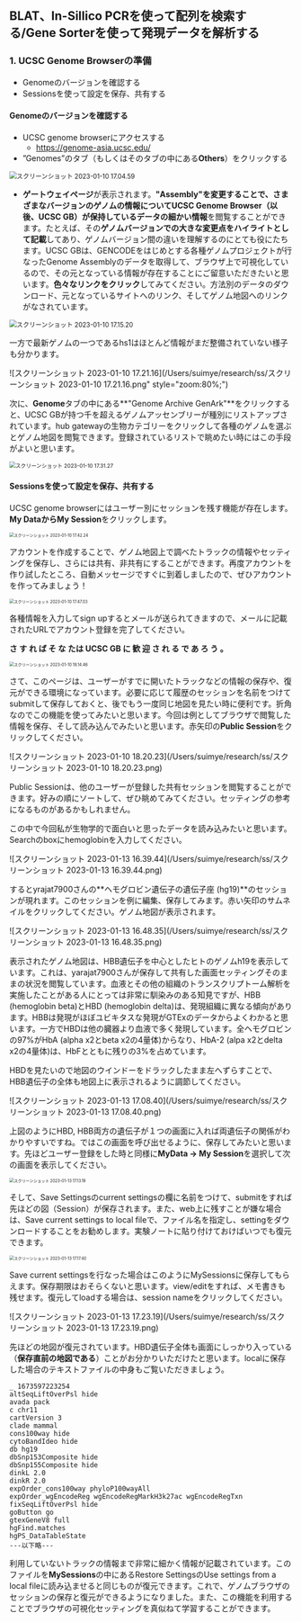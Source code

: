 ## BLAT、In-Sillico PCRを使って配列を検索する/Gene Sorterを使って発現データを解析する

###  1. UCSC Genome Browserの準備

- Genomeのバージョンを確認する
- Sessionsを使って設定を保存、共有する

####  Genomeのバージョンを確認する

- UCSC genome browserにアクセスする
  - https://genome-asia.ucsc.edu/
- ”Genomes”のタブ（もしくはそのタブの中にある**Others**）をクリックする

<img src="/Users/suimye/research/ss/スクリーンショット 2023-01-10 17.04.59.png" alt="スクリーンショット 2023-01-10 17.04.59" style="zoom:80%;" />

- **ゲートウェイページ**が表示されます。**"Assembly"**を変更することで、さまざまなバージョンのゲノムの情報についてUCSC Genome Browser（以後、UCSC GB）が保持しているデータの**細かい情報**を閲覧することができます。たとえば、その**ゲノムバージョンでの大きな変更点をハイライトとして記載**してあり、ゲノムバージョン間の違いを理解するのにとても役にたちます。UCSC GBは、GENCODEをはじめとする各種ゲノムプロジェクトが行なったGenome Assemblyのデータを取得して、ブラウザ上で可視化しているので、その元となっている情報が存在することにご留意いただきたいと思います。**色々なリンクをクリック**してみてください。方法別のデータのダウンロード、元となっているサイトへのリンク、そしてゲノム地図へのリンクがなされています。

<img src="/Users/suimye/research/ss/スクリーンショット 2023-01-10 17.15.20.png" alt="スクリーンショット 2023-01-10 17.15.20" style="zoom:80%;" />

一方で最新ゲノムの一つであるhs1はほとんど情報がまだ整備されていない様子も分かります。

![スクリーンショット 2023-01-10 17.21.16](/Users/suimye/research/ss/スクリーンショット 2023-01-10 17.21.16.png" style="zoom:80%;")

次に、**Genome**タブの中にある**"Genome Archive GenArk"**をクリックすると、UCSC GBが持つ千を超えるゲノムアッセンブリーが種別にリストアップされています。hub gatewayの生物カテゴリーをクリックして各種のゲノムを選ぶとゲノム地図を閲覧できます。登録されているリストで眺めたい時にはこの手段がよいと思います。

<img src="/Users/suimye/research/ss/スクリーンショット 2023-01-10 17.31.27.png" alt="スクリーンショット 2023-01-10 17.31.27" title=" style=&quot;zoom:80%;" style="zoom:67%;" />

#### Sessionsを使って設定を保存、共有する

UCSC genome browserにはユーザー別にセッションを残す機能が存在します。**My DataからMy Session**をクリックします。

<img src="/Users/suimye/research/ss/スクリーンショット 2023-01-10 17.42.24.png" alt="スクリーンショット 2023-01-10 17.42.24" title=" style=&quot;zoom:10%;" style="zoom:50%;" />

アカウントを作成することで、ゲノム地図上で調べたトラックの情報やセッティングを保存し、さらには共有、非共有にすることができます。再度アカウントを作り試したところ、自動メッセージですぐに到着しましたので、ぜひアカウントを作ってみましょう！

<img src="/Users/suimye/research/ss/スクリーンショット 2023-01-10 17.47.03.png" alt="スクリーンショット 2023-01-10 17.47.03" style="zoom:50%;" />

各種情報を入力してsign upするとメールが送られてきますので、メールに記載されたURLでアカウント登録を完了してください。

**さ す れ ば そ な たは UCSC GB に 歓 迎 さ れ る で あ ろ う 。**

<img src="/Users/suimye/research/ss/スクリーンショット 2023-01-10 18.14.46.png" alt="スクリーンショット 2023-01-10 18.14.46" style="zoom:50%;" />



さて、このページは、ユーザーがすでに開いたトラックなどの情報の保存や、復元ができる環境になっています。必要に応じて履歴のセッションを名前をつけてsubmitして保存しておくと、後でもう一度同じ地図を見たい時に便利です。折角なのでこの機能を使ってみたいと思います。今回は例としてブラウザで閲覧した情報を保存、そして読み込んでみたいと思います。赤矢印の**Public Session**をクリックしてください。

![スクリーンショット 2023-01-10 18.20.23](/Users/suimye/research/ss/スクリーンショット 2023-01-10 18.20.23.png)

Public Sessionは、他のユーザーが登録した共有セッションを閲覧することができます。好みの順にソートして、ぜひ眺めてみてください。セッティングの参考になるものがあるかもしれません。

この中で今回私が生物学的で面白いと思ったデータを読み込みたいと思います。Searchのboxにhemoglobinを入力してください。

![スクリーンショット 2023-01-13 16.39.44](/Users/suimye/research/ss/スクリーンショット 2023-01-13 16.39.44.png)

するとyrajat7900さんの**ヘモグロビン遺伝子の遺伝子座 (hg19)**のセッションが現れます。このセッションを例に編集、保存してみます。赤い矢印のサムネイルをクリックしてください。ゲノム地図が表示されます。

![スクリーンショット 2023-01-13 16.48.35](/Users/suimye/research/ss/スクリーンショット 2023-01-13 16.48.35.png)

表示されたゲノム地図は、HBB遺伝子を中心としたヒトのゲノムh19を表示しています。これは、yarajat7900さんが保存して共有した画面セッティングそのままの状況を閲覧しています。血液とその他の組織のトランスクリプトーム解析を実施したことがある人にとっては非常に馴染みのある知見ですが、HBB (hemoglobin beta)とHBD (hemoglobin delta)は、発現組織に異なる傾向があります。HBBは発現がほぼユビキタスな発現がGTExのデータからよくわかると思います。一方でHBDは他の臓器より血液で多く発現しています。全ヘモグロビンの97%がHbA (alpha x2とbeta x2の4量体)からなり、HbA-2 (alpa x2とdelta x2の4量体)は、HbFとともに残りの3%を占めています。

HBDを見たいので地図のウインドーをドラックしたまま左へずらすことで、HBB遺伝子の全体も地図上に表示されるように調節してください。

![スクリーンショット 2023-01-13 17.08.40](/Users/suimye/research/ss/スクリーンショット 2023-01-13 17.08.40.png)

上図のようにHBD, HBB両方の遺伝子が１つの画面に入れば両遺伝子の関係がわかりやすいですね。ではこの画面を呼び出せるように、保存してみたいと思います。先ほどユーザー登録をした時と同様に**MyData -> My Session**を選択して次の画面を表示してください。

<img src="/Users/suimye/research/ss/スクリーンショット 2023-01-13 17.13.19.png" alt="スクリーンショット 2023-01-13 17.13.19" style="zoom:50%;" />

そして、Save Settingsのcurrent settingsの欄に名前をつけて、submitをすれば先ほどの図（Session）が保存されます。また、web上に残すことが嫌な場合は、Save current settings to local fileで、ファイル名を指定し、settingをダウンロードすることをお勧めします。実験ノートに貼り付けておけばいつでも復元できます。

<img src="/Users/suimye/research/ss/スクリーンショット 2023-01-13 17.17.40.png" alt="スクリーンショット 2023-01-13 17.17.40" style="zoom:50%;" />

Save current settingsを行なった場合はこのようにMySessionsに保存してもらえます。保存期限はおそらくないと思います。view/editをすれば、メモ書きも残せます。復元してloadする場合は、session nameをクリックしてください。

![スクリーンショット 2023-01-13 17.23.19](/Users/suimye/research/ss/スクリーンショット 2023-01-13 17.23.19.png)

先ほどの地図が復元されています。HBD遺伝子全体も画面にしっかり入っている（**保存直前の地図である**）ことがお分かりいただけたと思います。localに保存した場合のテキストファイルの中身もご覧いただきましょう。

```
_ 1673597223254
altSeqLiftOverPsl hide
avada pack
c chr11
cartVersion 3
clade mammal
cons100way hide
cytoBandIdeo hide
db hg19
dbSnp153Composite hide
dbSnp155Composite hide
dinkL 2.0
dinkR 2.0
expOrder_cons100way phyloP100wayAll 
expOrder_wgEncodeReg wgEncodeRegMarkH3k27ac wgEncodeRegTxn 
fixSeqLiftOverPsl hide
goButton go
gtexGeneV8 full
hgFind.matches 
hgPS_DataTableState 
---以下略---
```

利用していないトラックの情報まで非常に細かく情報が記載されています。このファイルを**MySessions**の中にあるRestore SettingsのUse settings from a local fileに読み込ませると同じものが復元できます。これで、ゲノムブラウザのセッションの保存と復元ができるようになりました。また、この機能を利用することでブラウザの可視化セッティングを真似ねて学習することができます。

